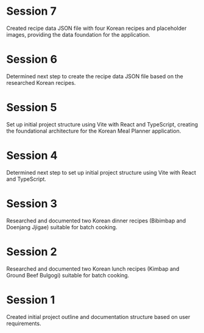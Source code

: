 # Session 7
Created recipe data JSON file with four Korean recipes and placeholder images, providing the data foundation for the application.

# Session 6
Determined next step to create the recipe data JSON file based on the researched Korean recipes.

# Session 5
Set up initial project structure using Vite with React and TypeScript, creating the foundational architecture for the Korean Meal Planner application.

# Session 4
Determined next step to set up initial project structure using Vite with React and TypeScript.

# Session 3
Researched and documented two Korean dinner recipes (Bibimbap and Doenjang Jjigae) suitable for batch cooking.

# Session 2
Researched and documented two Korean lunch recipes (Kimbap and Ground Beef Bulgogi) suitable for batch cooking.

# Session 1
Created initial project outline and documentation structure based on user requirements.